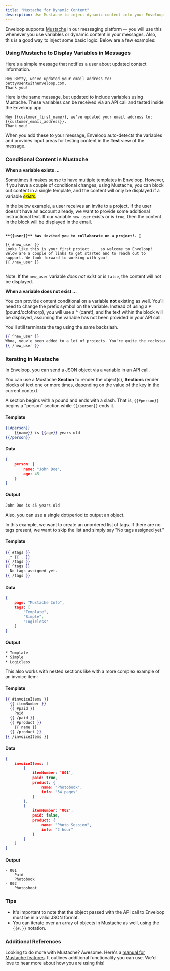 ```yaml
---
title: "Mustache for Dynamic Content"
description: Use Mustache to inject dynamic content into your Enveloop messages.
---
```


Enveloop supports [Mustache](https://mustache.github.io/) in our messaging platform -- you will use this whenever you use variables or dynamic content in your messages. Also, this is a good way to inject some basic logic. Below are a few examples:

### Using Mustache to Display Variables in Messages

Here's a simple message that notifies a user about updated contact information.

```markup
Hey Betty, we've updated your email address to: betty@sentwithenveloop.com.
Thank you!
```

Here is the same message, but updated to include variables using Mustache. These variables can be received via an API call and tested inside the Enveloop app.

```markup
Hey {{customer_first_name}}, we've updated your email address to: {{customer_email_address}}.
Thank you!
```

When you add these to your message, Enveloop auto-detects the variables and provides input areas for testing content in the **Test** view of the message.

### Conditional Content in Mustache

**When a variable exists ...**

Sometimes it makes sense to have multiple templates in Enveloop. However, if you have a couple of conditional changes, using Mustache, you can block out content in a single template, and the content will only be displayed if a variable _<mark style="background-color:yellow;">exists</mark>_.

In the below example, a user receives an invite to a project. If the user doesn't have an account already, we want to provide some additional instructional text. If our variable `new_user` exists or is `true`, then the content in the block will be displayed in the email.&#x20;

<pre class="language-mustache" data-overflow="wrap" data-line-numbers><code class="lang-mustache"><strong>
</strong><strong>**{{user}}** has invited you to collaborate on a project!. 🥳
</strong>
{{ #new_user }}  
Looks like this is your first project ... so welcome to Enveloop! Below are a couple of links to get started and to reach out to support. We look forward to working with you! 
{{ /new_user }}

</code></pre>

Note: If the `new_user` variable _does not exist_ or is `false`, the content will not be displayed.

**When a variable does not exist ...**

You can provide content conditional on a variable **not** existing as well. You'll need to change the prefix symbol on the variable. Instead of using a `#` (pound/octothorp), you will use a `^` (caret), and the text within the block will be displayed, assuming the variable has not been provided in your API call.

You'll still terminate the tag using the same backslash.

```mustache
{{ ^new_user }}
Whoa, youv'e been added to a lot of projects. You're quite the rockstar in the community. Well done!  
{{ /new_user }}
```

### Iterating in Mustache

In Enveloop, you can send a JSON object via a variable in an API call.

You can use a Mustache **Section** to render the object(s), **Sections** render blocks of text one or more times, depending on the value of the key in the current context.

A section begins with a pound and ends with a slash. That is, `{{#person}}` begins a "person" section while `{{/person}}` ends it.

#### Template

```mustache
{{#person}}
    {{name}} is {{age}} years old
{{/person}}
```

#### Data

```json
{
    person: {
        name: "John Doe",
        age: 45
    }
}
```

#### Output

```
John Doe is 45 years old
```

Also, you can use a single dot/period to output an object.

In this example, we want to create an unordered list of tags. If there are no tags present, we want to skip the list and simply say "No tags assigned yet."

#### Template

```mustache
{{ #tags }}
  * {{ . }}
{{ /tags }}
{{ ^tags }}
  No tags assigned yet.
{{ /tags }}
```

#### Data

```json
{
    page: "Mustache Info",
    tags: [
        "Template",
        "Simple",
        "Logicless"
    ]
}
```

#### Output

```
* Template
* Simple
* Logicless
```

This also works with nested sections like with a more complex example of an invoice item:

#### Template

```mustache
{{ #invoiceItems }}
- {{ itemNumber }}
  {{ #paid }}
    Paid
  {{ /paid }}
  {{ #product }}
    {{ name }}
  {{ /product }}
{{ /invoiceItems }}
```

#### Data

```json
{
    invoiceItems: [
        {
            itemNumber: '001',
            paid: true,
            product: {
                name: "Photobook",
                info: "34 pages"
            }
        },
        {
            itemNumber: '002',
            paid: false,
            product: {
                name: "Photo Session",
                info: "2 hour"
            }
        }
    ]
}
```

#### Output

```
- 001
    Paid
    Photobook
- 002
    Photoshoot
```

### Tips

* It's important to note that the object passed with the API call to Enveloop must be in a valid JSON format.
* You can iterate over an array of objects in Mustache as well, using the `{{#.}}` notation.

### Additional References

Looking to do more with Mustache? Awesome. Here's a [manual for Mustache features](https://mustache.github.io/mustache.5.html). It outlines additional functionality you can use. We'd love to hear more about how you are using this!

